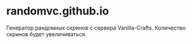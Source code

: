 # randomvc.github.io
Генератор рандомных скринов с сервера Vanilla-Crafts. Количество скринов будет увеличиваться.
